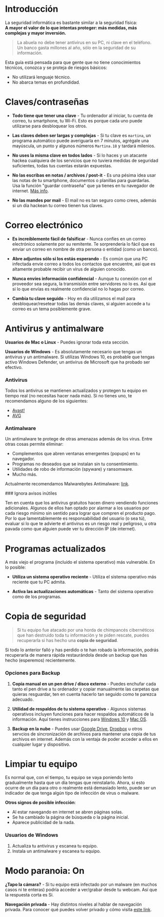 # Introducción

La seguridad informática es bastante similar a la seguridad física:<br />
**A mayor el valor de lo que intentas proteger: más medidas, más complejas y mayor inversión.**

> La abuela no debe tener antivirus en su PC, ni clave en el teléfono. <br />Un banco gasta millones al año, sólo en la seguridad de su información.

Esta guía está pensada para que gente que no tiene conocimientos técnicos, conozca y se proteja de riesgos básicos:

* No utilizará lenguaje técnico.
* No abarca temas en profundidad.

# Claves/contraseñas

* **Todo tiene que tener una clave** - Tu ordenador al iniciar, tu cuenta de correo, tu smartphone, tu Wi-Fi. Esto es porque cada uno puede utilizarse para desbloquear los otros.

* **Las claves deben ser largas y complejas** - Si tu clave es `martina`, un programa automático puede averiguarla en 7 minutos, agrégale una mayúscula, un punto y algunos números `Martina.18` y tardará milenios.

* **No uses la misma clave en todos lados** - Si lo haces y un atacante hackea cualquiera de los servicios que no tuviera medidas de seguridad suficientes, todas tus cuentas estarán expuestas.

* **No las escribas en notas / archivos / post-it** - Es una pésima idea usar las notas de tu smartphone, documentos o planillas para guardarlas. Usa la función "guardar contraseña" que ya tienes en tu navegador de internet. [Más info](/claves).

* **No las mandes por mail** - El mail no es tan seguro como crees, además si un día hackean tu correo tienen tus claves.


# Correo electrónico

* **Es increiblemente fácil de falsificar** - Nunca confíes en un correo electrónico solamente por su remitente. Te sorprendería lo fácil que es enviar un correo en nombre de otra persona o entidad (como un banco).

* **Abre adjuntos sólo si los estás esperando** - Es común que una PC infectada envíe correo a todos los contactos que encuentre, así que es altamente probable recibir un virus de alguien conocido.

* **Nunca envíes información confidencial** - Aunque tu conexión con el proveedor sea segura, la transmisión entre servidores no lo es. Así que si lo que envías es realmente confidencial no lo hagas por correo.

* **Cambia tu clave seguido** - Hoy en día utilizamos el mail para desbloquear/resetear todas las demás claves, si alguien accede a tu correo es un tema posiblemente grave.


# Antivirus y antimalware

**Usuarios de Mac o Linux** - Puedes ignorar toda esta sección.

**Usuarios de Windows** - Es absolutamente necesario que tengas un antivirus y un antimalware. Si utilizas Windows 10, es probable que tengas activo Windows Defender, un antivirus de Microsoft que ha probado ser efectivo.

### Antivirus

Todos los antivirus se mantienen actualizados y protegen tu equipo en tiempo real (no necesitas hacer nada más). Si no tienes uno, te recomendamos alguno de los siguientes:

* [Avast!](https://www.avast.com/)
* [AVG](https://www.avg.com/)

### Antimalware

Un antimalware te protege de otras amenazas además de los virus. Entre otras cosas permite eliminar:

* Complementos que abren ventanas emergentes (popups) en tu navegador.
* Programas no deseados que se instalan sin tu consentimiento.
* Utilidades de robo de información (spyware) y ransomware.
* Mucho más.

Actualmente recomendamos Malwarebytes Antimalware: [link](https://es.malwarebytes.com/).

### Ignora avisos inútiles

Ten en cuenta que los antivirus gratuitos hacen dinero vendiendo funciones adicionales. Algunos de ellos han optado por alarmar a los usuarios por cada riesgo mínimo sin sentido para lograr que compren el producto pago.<br />Por lo que lamentablemente es responsabilidad del usuario (o sea tú), evaluar si lo que te advierte el antivirus es un riesgo real y peligroso, u otra pavada como que alguien puede ver tu dirección IP (de internet).


# Programas actualizados

A más viejo el programa (incluido el sistema operativo) más vulnerable. En lo posible:

* **Utiliza un sistema operativo reciente** - Utiliza el sistema operativo más reciente que tu PC admita.

* **Activa las actualizaciones automáticas** - Tanto del sistema operativo como de los programas.

# Copia de seguridad

> Si tu equipo fue atacado por una horda de chimpancés cibernéticos que han destruido toda tu información y te piden rescate, puedes recuperarla si has hecho una **copia de seguridad**.

Si todo lo anterior falló y has perdido o te han robado la información, podrás recuperarla de manera rápida restaurándola  desde un backup que has hecho (esperemos) recientemente.

### Opciones para Backup

1. **Copia manual en un pen drive / disco externo** - Puedes enchufar cada tanto el pen drive a tu ordenador y copiar manualmente las carpetas que quieras resguardar, ten en cuenta hacerlo tan seguido como te parezca adecuado.

2. **Utilidad de respaldos de tu sistema operativo** - Algunos sistemas operativos incluyen funciones para hacer respaldos automáticos de la información. Aquí tienes instrucciones para [Windows 10](https://support.microsoft.com/es-ar/help/4027408/windows-10-backup-and-restore) y [Mac OS](https://support.apple.com/es-es/HT201250).

3. **Backup en la nube** - Puedes usar [Google Drive](https://drive.google.com/), [Dropbox](https://www.dropbox.com/) u otros servcios de sincronización de archivos para mantener una copia de tus archivos en internet. Además con la ventaja de poder acceder a ellos en cualquier lugar y dispositivo.

# Limpiar tu equipo

Es normal que, con el tiempo, tu equipo se vaya poniendo lento gradualmente hasta que un día tengas que reinstalarlo. Ahora, si esto ocurre de un día para otro o realmente está demasiado lento, puede ser un indicador de que tenga algún tipo de infección de virus o malware.

**Otros signos de posible infección**:

* Al estar navegando en internet se abren páginas solas.
* Se ha cambiado la página de búsqueda o la página inicial.
* Aparece publicidad de la nada.

### Usuarios de Windows

1. Actualiza tu antivirus y escanea tu equipo.
2. Instala un antimalware y escanea tu equipo.

# Modo paranoia: On

**¿Tapo la cámara?** - Si tu equipo está infectado por un malware (en muchos casos ni te enteras) podría acceder a ver/grabar desde tu webcam. Así que la respuesta corta es Si.

**Navegación privada** - Hay distintos niveles al hablar de navegación privada. Para conocer qué puedes volver privado y cómo visita [este link](/navegacion-privada).
